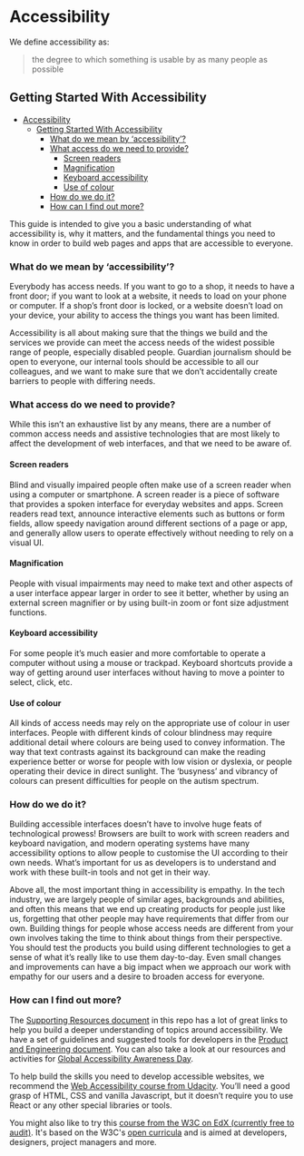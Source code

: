 # Accessibility

We define accessibility as:

> the degree to which something is usable by as many people as possible

## Getting Started With Accessibility

- [Accessibility](#accessibility)
  - [Getting Started With Accessibility](#getting-started-with-accessibility)
    - [What do we mean by ‘accessibility’?](#what-do-we-mean-by-accessibility)
    - [What access do we need to provide?](#what-access-do-we-need-to-provide)
      - [Screen readers](#screen-readers)
      - [Magnification](#magnification)
      - [Keyboard accessibility](#keyboard-accessibility)
      - [Use of colour](#use-of-colour)
    - [How do we do it?](#how-do-we-do-it)
    - [How can I find out more?](#how-can-i-find-out-more)

This guide is intended to give you a basic understanding of what accessibility is, why it matters, and the fundamental things you need to know in order to build web pages and apps that are accessible to everyone.

### What do we mean by ‘accessibility’?

Everybody has access needs. If you want to go to a shop, it needs to have a front door; if you want to look at a website, it needs to load on your phone or computer. If a shop’s front door is locked, or a website doesn’t load on your device, your ability to access the things you want has been limited.

Accessibility is all about making sure that the things we build and the services we provide can meet the access needs of the widest possible range of people, especially disabled people. Guardian journalism should be open to everyone, our internal tools should be accessible to all our colleagues, and we want to make sure that we don’t accidentally create barriers to people with differing needs.

### What access do we need to provide?

While this isn’t an exhaustive list by any means, there are a number of common access needs and assistive technologies that are most likely to affect the development of web interfaces, and that we need to be aware of.

#### Screen readers

Blind and visually impaired people often make use of a screen reader when using a computer or smartphone. A screen reader is a piece of software that provides a spoken interface for everyday websites and apps. Screen readers read text, announce interactive elements such as buttons or form fields, allow speedy navigation around different sections of a page or app, and generally allow users to operate effectively without needing to rely on a visual UI.

#### Magnification

People with visual impairments may need to make text and other aspects of a user interface appear larger in order to see it better, whether by using an external screen magnifier or by using built-in zoom or font size adjustment functions.

#### Keyboard accessibility

For some people it’s much easier and more comfortable to operate a computer without using a mouse or trackpad. Keyboard shortcuts provide a way of getting around user interfaces without having to move a pointer to select, click, etc.

#### Use of colour

All kinds of access needs may rely on the appropriate use of colour in user interfaces. People with different kinds of colour blindness may require additional detail where colours are being used to convey information. The way that text contrasts against its background can make the reading experience better or worse for people with low vision or dyslexia, or people operating their device in direct sunlight. The ‘busyness’ and vibrancy of colours can present difficulties for people on the autism spectrum.

### How do we do it?

Building accessible interfaces doesn’t have to involve huge feats of technological prowess! Browsers are built to work with screen readers and keyboard navigation, and modern operating systems have many accessibility options to allow people to customise the UI according to their own needs. What’s important for us as developers is to understand and work with these built-in tools and not get in their way.

Above all, the most important thing in accessibility is empathy. In the tech industry, we are largely people of similar ages, backgrounds and abilities, and often this means that we end up creating products for people just like us, forgetting that other people may have requirements that differ from our own. Building things for people whose access needs are different from your own involves taking the time to think about things from their perspective. You should test the products you build using different technologies to get a sense of what it’s really like to use them day-to-day. Even small changes and improvements can have a big impact when we approach our work with empathy for our users and a desire to broaden access for everyone.

### How can I find out more?

The [Supporting Resources document](supporting-resources.md) in this repo has a lot of great links to help you build a deeper understanding of topics around accessibility. We have a set of guidelines and suggested tools for developers in the [Product and Engineering document](product-and-engineering.md). You can also take a look at our resources and activities for [Global Accessibility Awareness Day](global-accessibility-awareness-day).

To help build the skills you need to develop accessible websites, we recommend the [Web Accessibility course from Udacity](https://www.udacity.com/course/web-accessibility--ud891). You’ll need a good grasp of HTML, CSS and vanilla Javascript, but it doesn’t require you to use React or any other special libraries or tools. 

You might also like to try this [course from the W3C on EdX (currently free to audit)](https://www.edx.org/course/web-accessibility-introduction). It's based on the W3C's [open curricula](https://www.w3.org/WAI/curricula/) and is aimed at developers, designers, project managers and more.
